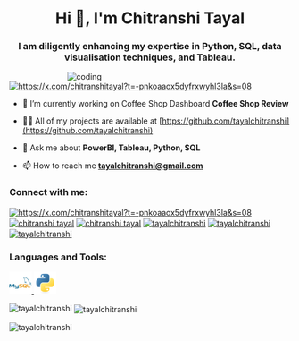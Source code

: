 <h1 align="center">Hi 👋, I'm Chitranshi Tayal</h1>
<h3 align="center">I am diligently enhancing my expertise in Python, SQL, data visualisation techniques, and Tableau.</h3>
<img align="right" alt="coding" width="400" src="https://user-images.githubusercontent.com/74038190/236119160-976a0405-caa7-470c-9356-16d43402ea0a.gif'>

<p align="left"> <a href="https://twitter.com/https://x.com/chitranshitayal?t=-pnkoaaox5dyfrxwyhl3la&s=08" target="blank"><img src="https://img.shields.io/twitter/follow/https://x.com/chitranshitayal?t=-pnkoaaox5dyfrxwyhl3la&s=08?logo=twitter&style=for-the-badge" alt="https://x.com/chitranshitayal?t=-pnkoaaox5dyfrxwyhl3la&s=08" /></a> </p>

- 🔭 I’m currently working on Coffee Shop Dashboard **Coffee Shop Review**

- 👨‍💻 All of my projects are available at [https://github.com/tayalchitranshi](https://github.com/tayalchitranshi)

- 💬 Ask me about **PowerBI, Tableau, Python, SQL**

- 📫 How to reach me **tayalchitranshi@gmail.com**

<h3 align="left">Connect with me:</h3>
<p align="left">
<a href="https://twitter.com/https://x.com/chitranshitayal?t=-pnkoaaox5dyfrxwyhl3la&s=08" target="blank"><img align="center" src="https://raw.githubusercontent.com/rahuldkjain/github-profile-readme-generator/master/src/images/icons/Social/twitter.svg" alt="https://x.com/chitranshitayal?t=-pnkoaaox5dyfrxwyhl3la&s=08" height="30" width="40" /></a>
<a href="https://linkedin.com/in/chitranshi tayal" target="blank"><img align="center" src="https://raw.githubusercontent.com/rahuldkjain/github-profile-readme-generator/master/src/images/icons/Social/linked-in-alt.svg" alt="chitranshi tayal" height="30" width="40" /></a>
<a href="https://kaggle.com/chitranshi tayal" target="blank"><img align="center" src="https://raw.githubusercontent.com/rahuldkjain/github-profile-readme-generator/master/src/images/icons/Social/kaggle.svg" alt="chitranshi tayal" height="30" width="40" /></a>
<a href="https://instagram.com/tayalchitranshi" target="blank"><img align="center" src="https://raw.githubusercontent.com/rahuldkjain/github-profile-readme-generator/master/src/images/icons/Social/instagram.svg" alt="tayalchitranshi" height="30" width="40" /></a>
<a href="https://www.hackerrank.com/tayalchitranshi" target="blank"><img align="center" src="https://raw.githubusercontent.com/rahuldkjain/github-profile-readme-generator/master/src/images/icons/Social/hackerrank.svg" alt="tayalchitranshi" height="30" width="40" /></a>
<a href="https://www.leetcode.com/tayalchitranshi" target="blank"><img align="center" src="https://raw.githubusercontent.com/rahuldkjain/github-profile-readme-generator/master/src/images/icons/Social/leet-code.svg" alt="tayalchitranshi" height="30" width="40" /></a>
</p>

<h3 align="left">Languages and Tools:</h3>
<p align="left"> <a href="https://www.mysql.com/" target="_blank" rel="noreferrer"> <img src="https://raw.githubusercontent.com/devicons/devicon/master/icons/mysql/mysql-original-wordmark.svg" alt="mysql" width="40" height="40"/> </a> <a href="https://www.python.org" target="_blank" rel="noreferrer"> <img src="https://raw.githubusercontent.com/devicons/devicon/master/icons/python/python-original.svg" alt="python" width="40" height="40"/> </a> </p>

<p><img align="left" src="https://github-readme-stats.vercel.app/api/top-langs?username=tayalchitranshi&show_icons=true&locale=en&layout=compact" alt="tayalchitranshi" /></p>

<p>&nbsp;<img align="center" src="https://github-readme-stats.vercel.app/api?username=tayalchitranshi&show_icons=true&locale=en" alt="tayalchitranshi" /></p>

<p><img align="center" src="https://github-readme-streak-stats.herokuapp.com/?user=tayalchitranshi&" alt="tayalchitranshi" /></p>
